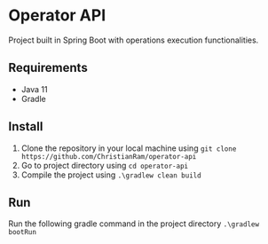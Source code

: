 # Operator API
Project built in Spring Boot with operations execution functionalities.

## Requirements

- Java 11
- Gradle

## Install

1. Clone the repository in your local machine using `git clone https://github.com/ChristianRam/operator-api`
2. Go to project directory using `cd operator-api`
3. Compile the project using `.\gradlew clean build`

## Run

Run the following gradle command in the project directory `.\gradlew bootRun`
